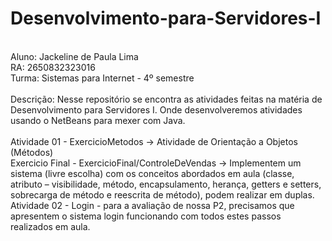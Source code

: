 # Desenvolvimento-para-Servidores-I <br>
<br>
Aluno: Jackeline de Paula Lima <br>
RA: 2650832323016 <br>
Turma: Sistemas para Internet - 4º semestre <br>
<br>
Descrição: Nesse repositório se encontra as atividades feitas na matéria de Desenvolvimento para Servidores I. Onde desenvolveremos atividades usando o NetBeans para mexer com Java. <br>
<br>
Atividade 01 - ExercicioMetodos -> Atividade de Orientação a Objetos (Métodos)<br>
Exercicio Final - ExercicioFinal/ControleDeVendas -> Implementem um sistema (livre escolha) com os conceitos abordados em aula (classe, atributo – visibilidade, método, encapsulamento, herança, getters e setters, sobrecarga de método e reescrita de método), podem realizar em duplas. <br>
Atividade 02 - Login - para a avaliação de nossa P2, precisamos que apresentem o sistema login funcionando com todos estes passos realizados em aula.

